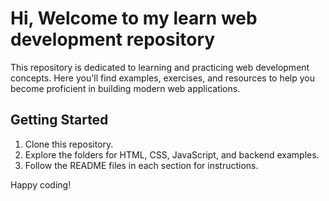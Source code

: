 # Hi, Welcome to my learn web development repository

This repository is dedicated to learning and practicing web development concepts. Here you'll find examples, exercises, and resources to help you become proficient in building modern web applications.

## Getting Started

1. Clone this repository.
2. Explore the folders for HTML, CSS, JavaScript, and backend examples.
3. Follow the README files in each section for instructions.

Happy coding!